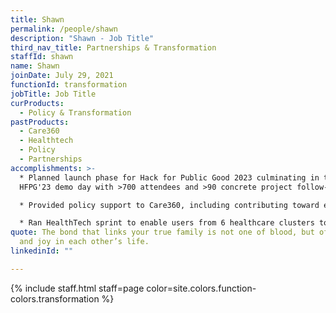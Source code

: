 ```yaml
---
title: Shawn
permalink: /people/shawn
description: "Shawn - Job Title"
third_nav_title: Partnerships & Transformation
staffId: shawn
name: Shawn
joinDate: July 29, 2021
functionId: transformation
jobTitle: Job Title
curProducts:
  - Policy & Transformation
pastProducts:
  - Care360
  - Healthtech
  - Policy
  - Partnerships
accomplishments: >-
  * Planned launch phase for Hack for Public Good 2023 culminating in the
  HFPG'23 demo day with >700 attendees and >90 concrete project follow-ups

  * Provided policy support to Care360, including contributing toward establishing a new legal precedent for the mechanism of consent-taking from patients in healthcare institutions

  * Ran HealthTech sprint to enable users from 6 healthcare clusters to initiate new tech workflows in their agencies with OGP products
quote: The bond that links your true family is not one of blood, but of respect
  and joy in each other’s life.
linkedinId: ""

---
```


{% include staff.html staff=page color=site.colors.function-colors.transformation %}
